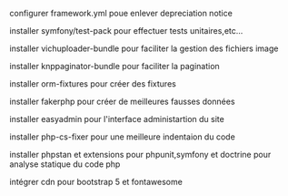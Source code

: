 configurer framework.yml poue enlever depreciation notice

installer symfony/test-pack pour effectuer tests unitaires,etc...

installer vichuploader-bundle pour faciliter la gestion des fichiers image

installer knppaginator-bundle pour faciliter la pagination

installer orm-fixtures pour créer des fixtures

installer fakerphp pour créer de meilleures fausses données

installer easyadmin pour l'interface administartion du site

installer php-cs-fixer pour une meilleure indentaion du code

installer phpstan et extensions pour phpunit,symfony et doctrine pour analyse statique du code php

intégrer cdn pour bootstrap 5 et fontawesome
